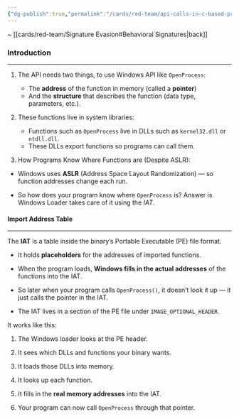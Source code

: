 ```yaml
---
{"dg-publish":true,"permalink":"/cards/red-team/api-calls-in-c-based-programs/","tags":["concept","red-team/concept"]}
---
```


~ [[cards/red-team/Signature Evasion#Behavioral Signatures\|back]]
### Introduction
---
1. The API needs two things, to use Windows API like `OpenProcess`:

	- The **address** of the function in memory (called a **pointer**)
	- And the **structure** that describes the function (data type, parameters, etc.).

2. These functions live in system libraries:

	- Functions such as `OpenProcess` live in DLLs such as `kernel32.dll` or `ntdll.dll`.
	- These DLLs export functions so programs can call them.

3. How Programs Know Where Functions are (Despite ASLR):

- Windows uses **ASLR** (Address Space Layout Randomization) — so function addresses change each run.
    
- So how does your program know where `OpenProcess` is? Answer is Windows Loader takes care of it using the _IAT_.

#### Import Address Table
---
The **IAT** is a table inside the binary’s Portable Executable (PE) file format.

- It holds **placeholders** for the addresses of imported functions.
    
- When the program loads, **Windows fills in the actual addresses** of the functions into the IAT.
    
- So later when your program calls `OpenProcess()`, it doesn’t look it up — it just calls the pointer in the IAT.

- The IAT lives in a section of the PE file under `IMAGE_OPTIONAL_HEADER`.

It works like this:

1. The Windows loader looks at the PE header.
    
2. It sees which DLLs and functions your binary wants.
    
3. It loads those DLLs into memory.
    
4. It looks up each function.
    
5. It fills in the **real memory addresses** into the IAT.
    
6. Your program can now call `OpenProcess` through that pointer.